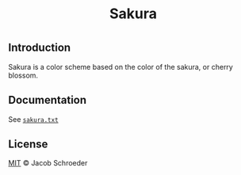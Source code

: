 <h1 align="center">
Sakura
<h1>

## Introduction

Sakura is a color scheme based on the color of the sakura, or cherry blossom.

## Documentation

See [`sakura.txt`](https://github.com/jaschr/sakura/blob/main/doc/sakura.txt)

## License

[MIT](./LICENSE) © Jacob Schroeder
